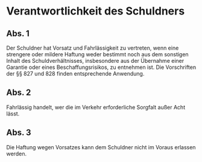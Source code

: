 # Verantwortlichkeit des Schuldners



## Abs. 1

 Der Schuldner hat Vorsatz und Fahrlässigkeit zu vertreten, wenn eine strengere oder mildere Haftung weder bestimmt noch aus dem sonstigen Inhalt des Schuldverhältnisses, insbesondere aus der Übernahme einer Garantie oder eines Beschaffungsrisikos, zu entnehmen ist. Die Vorschriften der §§ 827 und 828 finden entsprechende Anwendung.

## Abs. 2

 Fahrlässig handelt, wer die im Verkehr erforderliche Sorgfalt außer Acht lässt.

## Abs. 3

 Die Haftung wegen Vorsatzes kann dem Schuldner nicht im Voraus erlassen werden. 

